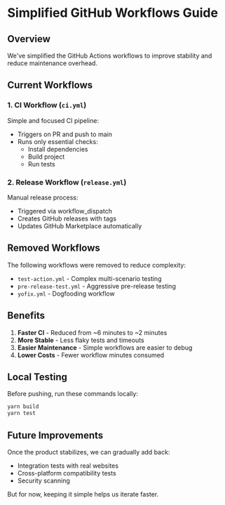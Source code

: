 # Simplified GitHub Workflows Guide

## Overview

We've simplified the GitHub Actions workflows to improve stability and reduce maintenance overhead.

## Current Workflows

### 1. CI Workflow (`ci.yml`)
Simple and focused CI pipeline:
- Triggers on PR and push to main
- Runs only essential checks:
  - Install dependencies
  - Build project
  - Run tests

### 2. Release Workflow (`release.yml`)
Manual release process:
- Triggered via workflow_dispatch
- Creates GitHub releases with tags
- Updates GitHub Marketplace automatically

## Removed Workflows

The following workflows were removed to reduce complexity:
- `test-action.yml` - Complex multi-scenario testing
- `pre-release-test.yml` - Aggressive pre-release testing
- `yofix.yml` - Dogfooding workflow

## Benefits

1. **Faster CI** - Reduced from ~6 minutes to ~2 minutes
2. **More Stable** - Less flaky tests and timeouts
3. **Easier Maintenance** - Simple workflows are easier to debug
4. **Lower Costs** - Fewer workflow minutes consumed

## Local Testing

Before pushing, run these commands locally:
```bash
yarn build
yarn test
```

## Future Improvements

Once the product stabilizes, we can gradually add back:
- Integration tests with real websites
- Cross-platform compatibility tests
- Security scanning

But for now, keeping it simple helps us iterate faster.